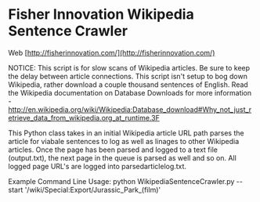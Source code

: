 Fisher Innovation Wikipedia Sentence Crawler
=============
Web [http://fisherinnovation.com/](http://fisherinnovation.com/)

NOTICE: This script is for slow scans of Wikipedia articles. Be sure to keep the delay between article connections. This script isn't setup to bog down Wikipedia, rather download a couple thousand sentences of English. Read the Wikipedia documentation on Database Downloads for more information - http://en.wikipedia.org/wiki/Wikipedia:Database_download#Why_not_just_retrieve_data_from_wikipedia.org_at_runtime.3F


This Python class takes in an initial Wikipedia article URL path parses the article for viabale sentences to log as well as linages to other Wikipedia articles. Once the page has been parsed and logged to a text file (output.txt), the next page in the queue is parsed as well and so on. All logged page URL's are logged into parsedarticlelog.txt.

Example Command Line Usage: python WikipediaSentenceCrawler.py --start '/wiki/Special:Export/Jurassic_Park_(film)'

